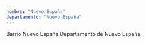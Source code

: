 ```yaml
---
nombre: "Nuevo España"
departamento: "Nuevo España"
---
```


Barrio Nuevo España
Departamento de Nuevo España
